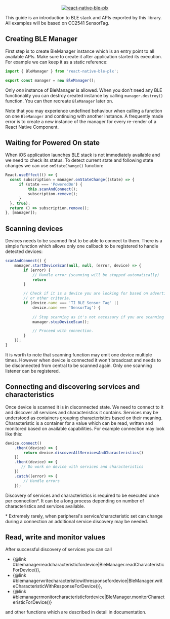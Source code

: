 <p align="center">
  <a href="https://github.com/dotintent/react-native-ble-plx"><img alt="react-native-ble-plx" src="logo.png" /></a>
</p>

This guide is an introduction to BLE stack and APIs exported by this library. All examples
will be based on CC2541 SensorTag.

## Creating BLE Manager

First step is to create BleManager instance which is an entry point to all available APIs.
Make sure to create it after application started its execution. For example we can keep it
as a static reference:

```js
import { BleManager } from 'react-native-ble-plx';

export const manager = new BleManager();
```

Only _one_ instance of BleManager is allowed. When you don't need any BLE functionality you
can destroy created instance by calling `manager.destroy()` function. You can then recreate
`BleManager` later on.

Note that you may experience undefined behaviour when calling a function on one `BleManager`
and continuing with another instance. A frequently made error is to create a new instance
of the manager for every re-render of a React Native Component.

## Waiting for Powered On state

When iOS application launches BLE stack is not immediately available and we need to check its status.
To detect current state and following state changes we can use `onStateChange()` function:

```js
React.useEffect(() => {
  const subscription = manager.onStateChange((state) => {
      if (state === 'PoweredOn') {
          this.scanAndConnect();
          subscription.remove();
      }
  }, true);
  return () => subscription.remove();
}, [manager]);
```

## Scanning devices

Devices needs to be scanned first to be able to connect to them. There is a simple function
which allows only one callback to be registered to handle detected devices:

```js
scanAndConnect() {
    manager.startDeviceScan(null, null, (error, device) => {
        if (error) {
            // Handle error (scanning will be stopped automatically)
            return
        }

        // Check if it is a device you are looking for based on advertisement data
        // or other criteria.
        if (device.name === 'TI BLE Sensor Tag' || 
            device.name === 'SensorTag') {
            
            // Stop scanning as it's not necessary if you are scanning for one device.
            manager.stopDeviceScan();

            // Proceed with connection.
        }
    });
}
```

It is worth to note that scanning function may emit one device multiple times. However 
when device is connected it won't broadcast and needs to be disconnected from central 
to be scanned again. Only one scanning listener can be registered.

## Connecting and discovering services and characteristics

Once device is scanned it is in disconnected state. We need to connect to it and discover 
all services and characteristics it contains. Services may be understood
as containers grouping characteristics based on their meaning. Characteristic is a
container for a value which can be read, written and monitored based on available
capabilities. For example connection may look like this:

```javascript
device.connect()
    .then((device) => {
        return device.discoverAllServicesAndCharacteristics()
    })
    .then((device) => {
       // Do work on device with services and characteristics
    })
    .catch((error) => {
        // Handle errors
    });
```

Discovery of services and characteristics is required to be executed once per connection\*. 
It can be a long process depending on number of characteristics and services available.

\* Extremely rarely, when peripheral's service/characteristic set can change during a connection 
an additional service discovery may be needed.

## Read, write and monitor values

After successful discovery of services you can call 
* {@link #blemanagerreadcharacteristicfordevice|BleManager.readCharacteristicForDevice()},
* {@link #blemanagerwritecharacteristicwithresponsefordevice|BleManager.writeCharacteristicWithResponseForDevice()}, 
* {@link #blemanagermonitorcharacteristicfordevice|BleManager.monitorCharacteristicForDevice()}

and other functions which are described in detail in documentation.

